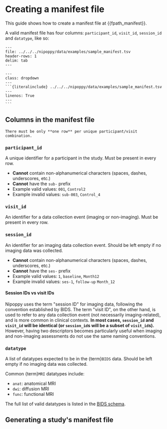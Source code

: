 # Creating a manifest file

This guide shows how to create a manifest file at {{fpath_manifest}}.

A valid manifest file has four columns: `participant_id`, `visit_id`, `session_id` and `datatype`, like so:
```{csv-table}
---
file: ../../../nipoppy/data/examples/sample_manifest.tsv
header-rows: 1
delim: tab
---
```

````{admonition} Raw content of the example manifest file
---
class: dropdown
---
```{literalinclude} ../../../nipoppy/data/examples/sample_manifest.tsv
---
linenos: True
---
```
````

## Columns in the manifest file

```{attention}
There must be only **one row** per unique participant/visit combination.
```

### `participant_id`

A unique identifier for a participant in the study. Must be present in every row.
- **Cannot** contain non-alphanumerical characters (spaces, dashes, underscores, etc.)
- **Cannot** have the `sub-` prefix
- Example valid values: `001`, `Control2`
- Example invalid values: `sub-003`, `Control_4`

### `visit_id`

An identifier for a data collection event (imaging or non-imaging). Must be present in every row.

### `session_id`

An identifier for an imaging data collection event. Should be left empty if no imaging data was collected.
- **Cannot** contain non-alphanumerical characters (spaces, dashes, underscores, etc.)
- **Cannot** have the `ses-` prefix
- Example valid values: `1`, `baseline`, `Month12`
- Example invalid values: `ses-1`, `follow-up` `Month_12`

#### Session IDs vs visit IDs

Nipoppy uses the term "session ID" for imaging data, following the convention established by BIDS. The term "visit ID", on the other hand, is used to refer to any data collection event (not necessarily imaging-related), and is more common in clinical contexts. **In most cases, `session_id` and `visit_id` will be identical (or `session_id`s will be a subset of `visit_id`s).** However, having two descriptors becomes particularly useful when imaging and non-imaging assessments do not use the same naming conventions.

### `datatype`

A list of datatypes expected to be in the {term}`BIDS` data. Should be left empty if no imaging data was collected.

Common {term}`MRI` datatypes include:
- `anat`: anatomical MRI
- `dwi`: diffusion MRI
- `func`: functional MRI

The full list of valid datatypes is listed in the [BIDS schema](https://github.com/bids-standard/bids-specification/blob/master/src/schema/objects/datatypes.yaml).

## Generating a study's manifest file

<!-- TODO prospective vs retrospective study -->
